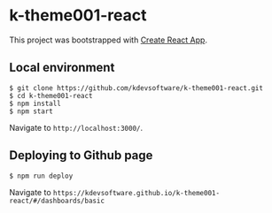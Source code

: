 # k-theme001-react

This project was bootstrapped with [Create React App](https://github.com/facebook/create-react-app).

## Local environment

```
$ git clone https://github.com/kdevsoftware/k-theme001-react.git
$ cd k-theme001-react
$ npm install
$ npm start
```

Navigate to `http://localhost:3000/`.

## Deploying to Github page

```
$ npm run deploy
```

Navigate to `https://kdevsoftware.github.io/k-theme001-react/#/dashboards/basic`
